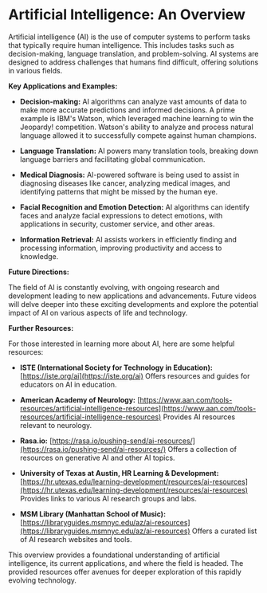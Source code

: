 # Artificial Intelligence: An Overview

Artificial intelligence (AI) is the use of computer systems to perform tasks that typically require human intelligence.  This includes tasks such as decision-making, language translation, and problem-solving.  AI systems are designed to address challenges that humans find difficult, offering solutions in various fields.

**Key Applications and Examples:**

* **Decision-making:** AI algorithms can analyze vast amounts of data to make more accurate predictions and informed decisions.  A prime example is IBM's Watson, which leveraged machine learning to win the Jeopardy! competition.  Watson's ability to analyze and process natural language allowed it to successfully compete against human champions.

* **Language Translation:** AI powers many translation tools, breaking down language barriers and facilitating global communication.

* **Medical Diagnosis:** AI-powered software is being used to assist in diagnosing diseases like cancer, analyzing medical images, and identifying patterns that might be missed by the human eye.

* **Facial Recognition and Emotion Detection:** AI algorithms can identify faces and analyze facial expressions to detect emotions, with applications in security, customer service, and other areas.

* **Information Retrieval:** AI assists workers in efficiently finding and processing information, improving productivity and access to knowledge.


**Future Directions:**

The field of AI is constantly evolving, with ongoing research and development leading to new applications and advancements. Future videos will delve deeper into these exciting developments and explore the potential impact of AI on various aspects of life and technology.


**Further Resources:**

For those interested in learning more about AI, here are some helpful resources:

* **ISTE (International Society for Technology in Education):** [https://iste.org/ai](https://iste.org/ai)  Offers resources and guides for educators on AI in education.

* **American Academy of Neurology:** [https://www.aan.com/tools-resources/artificial-intelligence-resources](https://www.aan.com/tools-resources/artificial-intelligence-resources) Provides AI resources relevant to neurology.

* **Rasa.io:** [https://rasa.io/pushing-send/ai-resources/](https://rasa.io/pushing-send/ai-resources/) Offers a collection of resources on generative AI and other AI topics.

* **University of Texas at Austin, HR Learning & Development:** [https://hr.utexas.edu/learning-development/resources/ai-resources](https://hr.utexas.edu/learning-development/resources/ai-resources)  Provides links to various AI research groups and labs.

* **MSM Library (Manhattan School of Music):** [https://libraryguides.msmnyc.edu/az/ai-resources](https://libraryguides.msmnyc.edu/az/ai-resources) Offers a curated list of AI research websites and tools.


This overview provides a foundational understanding of artificial intelligence, its current applications, and where the field is headed.  The provided resources offer avenues for deeper exploration of this rapidly evolving technology.
